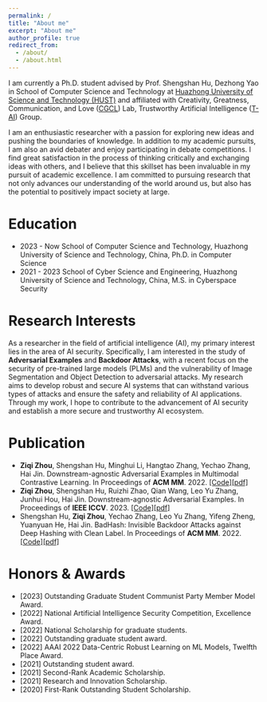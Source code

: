 ```yaml
---
permalink: /
title: "About me"
excerpt: "About me"
author_profile: true
redirect_from: 
  - /about/
  - /about.html
---
```

I am currently a Ph.D. student advised by Prof. Shengshan Hu, Dezhong Yao in School of Computer Science and Technology at [Huazhong University of Science and Technology (HUST)](https://www.hust.edu.cn) and  affiliated with Creativity, Greatness, Communication, and Love ([CGCL](http://grid.hust.edu.cn)) Lab, Trustworthy Artificial Intelligence ([T-AI](http://trustai.group)) Group.

I am an enthusiastic researcher with a passion for exploring new ideas and pushing the boundaries of knowledge. In addition to my academic pursuits, I am also an avid debater and enjoy participating in debate competitions. I find great satisfaction in the process of thinking critically and exchanging ideas with others, and I believe that this skillset has been invaluable in my pursuit of academic excellence. I am committed to pursuing research that not only advances our understanding of the world around us, but also has the potential to positively impact society at large.

Education
======
- 2023 - Now  School of Computer Science and Technology, Huazhong University of Science and Technology, China,
  Ph.D. in Computer Science
- 2021 - 2023  School of Cyber Science and Engineering, Huazhong University of Science and Technology, China, 
  M.S. in Cyberspace Security
  
Research Interests
======
As a researcher in the field of artificial intelligence (AI), my primary interest lies in the area of AI security. Specifically, I am interested in the study of **Adversarial Examples** and **Backdoor Attacks**, with a recent focus on the security of pre-trained large models (PLMs) and the vulnerability of Image Segmentation and Object Detection to adversarial attacks. My research aims to develop robust and secure AI systems that can withstand various types of attacks and ensure the safety and reliability of AI applications. Through my work, I hope to contribute to the advancement of AI security and establish a more secure and trustworthy AI ecosystem.

Publication
======
- **Ziqi Zhou**, Shengshan Hu, Minghui Li, Hangtao Zhang, Yechao Zhang, Hai Jin.
Downstream-agnostic Adversarial Examples in Multimodal Contrastive Learning.
In Proceedings of **ACM MM**. 2022. [[Code]](https://github.com/CGCL-codes/AdvCLIP)[[pdf]](https://dl.acm.org/doi/abs/10.1145/3503161.3548272)
- **Ziqi Zhou**, Shengshan Hu, Ruizhi Zhao, Qian Wang, Leo Yu Zhang, Junhui Hou, Hai Jin.
Downstream-agnostic Adversarial Examples.
In Proceedings of **IEEE ICCV**. 2023. [[Code]](https://github.com/CGCL-codes/AdvEncoder)[[pdf]](https://dl.acm.org/doi/abs/10.1145/3503161.3548272)
- Shengshan Hu, **Ziqi Zhou**, Yechao Zhang, Leo Yu Zhang, Yifeng Zheng, Yuanyuan He, Hai Jin.
BadHash: Invisible Backdoor Attacks against Deep Hashing with Clean Label.
In Proceedings of **ACM MM**. 2022. [[Code]](https://github.com/CGCL-codes/BadHash)[[pdf]](https://dl.acm.org/doi/abs/10.1145/3503161.3548272)

Honors & Awards
======
- [2023] Outstanding Graduate Student Communist Party Member Model Award.
- [2022] National Artificial Intelligence Security Competition, Excellence Award.
- [2022] National Scholarship for graduate students.
- [2022] Outstanding graduate student award.
- [2022] AAAI 2022 Data-Centric Robust Learning on ML Models, Twelfth Place Award.
- [2021] Outstanding student award.
- [2021] Second-Rank Academic Scholarship.
- [2021] Research and Innovation Scholarship.
- [2020] First-Rank Outstanding Student Scholarship.
